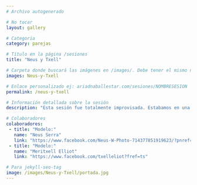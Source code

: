 ```yaml
---
# Archivo autogenerado

# No tocar
layout: gallery

# Categoria
category: parejas

# Título en la página /sesiones
title: "Neus y Txell"

# Carpeta donde buscará las imágenes en /images/. Debe tener el mismo nombre y sin espacios
images: Neus-y-Txell

# Enlace personalizado ej: ariadnaballestar.com/sesiones/NOMBRESESION
permalink: /neus-y-txell

# Información detallada sobre la sesión
description: "Esta sesión fue totalmente improvisada. Estabamos en una casa las tres, decidimos probar con dos chicas juntas en lugar de una sola, y la verdad es que fue muy interesante. ¡Espero que os guste!"

# Colaboradores
colaboradores:
 - title: "Modelo:"
   name: "Neus Serra"
   link: "https://www.facebook.com/Neus-W-Photo-714377851919623/?pnref=lhc"
 - title: "Modelo:"
   name: "Meritxell Elliot"
   link: "https://www.facebook.com/txelleliot?fref=ts"

# Para jekyll-seo-tag
image: /images/Neus-y-Txell/portada.jpg
---
```

